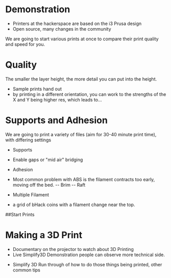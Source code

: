 Demonstration
=============

* Printers at the hackerspace are based on the i3 Prusa design
* Open source, many changes in the community

We are going to start various prints at once to compare their print quality and speed for you.

Quality
=======
The smaller the layer height, the more detail you can put into the height.

* Sample prints hand out
* by printing in a different orientation, you can work to the strengths of the X and Y being higher res, which leads to...

Supports and Adhesion
=====================

We are going to print a variety of files (aim for 30-40 minute print time), with differing settings

* Supports
- Enable gaps or "mid air" bridging

* Adhesion
- Most common problem with ABS is the filament contracts too early, moving off the bed.
-- Brim
-- Raft

* Multiple Filament
- a grid of bHack coins with a filament change near the top.

##Start Prints

Making a 3D Print
=================
* Documentary on the projector to watch about 3D Printing
* Live Simplify3D Demonstration people can observe more technical side.
- Simplify 3D Run through of how to do those things being printed, other common tips
